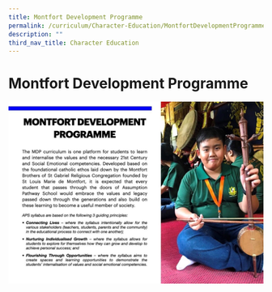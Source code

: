 ```yaml
---
title: Montfort Development Programme
permalink: /curriculum/Character-Education/MontfortDevelopmentProgramme/permalink/
description: ""
third_nav_title: Character Education
---
```

Montfort Development Programme
==============================

![](/images/Curriculum/MDP.jpeg)